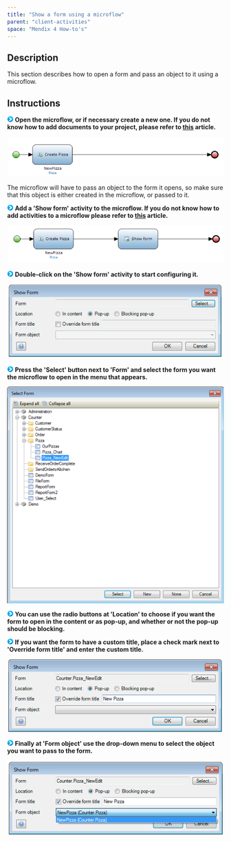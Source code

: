 ```yaml
---
title: "Show a form using a microflow"
parent: "client-activities"
space: "Mendix 4 How-to's"
---
```

## Description

This section describes how to open a form and pass an object to it using a microflow.

## Instructions

![](attachments/819203/917932.png) **Open the microflow, or if necessary create a new one. If you do not know how to add documents to your project, please refer to [this](add-documents-to-a-module) article.**

![](attachments/2621596/2752901.png)

The microflow will have to pass an object to the form it opens, so make sure that this object is either created in the microflow, or passed to it.

![](attachments/819203/917932.png) **Add a 'Show form' activity to the microflow. If you do not know how to add activities to a microflow please refer to [this](add-an-activity-to-a-microflow) article.**

![](attachments/2621596/2752902.png)

![](attachments/819203/917932.png) **Double-click on the 'Show form' activity to start configuring it.**

![](attachments/2621596/2752887.png)

![](attachments/819203/917932.png) **Press the 'Select' button next to 'Form' and select the form you want the microflow to open in the menu that appears.**

![](attachments/2621596/2752900.png)

![](attachments/819203/917932.png) **You can use the radio buttons at 'Location' to choose if you want the form to open in the content or as pop-up, and whether or not the pop-up should be blocking.**

![](attachments/819203/917932.png) **If you want the form to have a custom title, place a check mark next to 'Override form title' and enter the custom title.**

![](attachments/2621596/2752899.png)

![](attachments/819203/917932.png) **Finally at 'Form object' use the drop-down menu to select the object you want to pass to the form.**

![](attachments/2621596/2752888.png)
